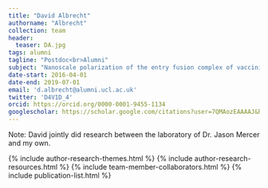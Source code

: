 ```yaml
---
title: "David Albrecht"
authorname: "Albrecht"
collection: team
header:
  teaser: DA.jpg
tags: alumni
tagline: "Postdoc<br>Alumni"
subject: "Nanoscale polarization of the entry fusion complex of vaccinia virus drives efficient fusion."
date-start: 2016-04-01
date-end: 2019-07-01
email: 'd.albrecht@alumni.ucl.ac.uk'
twitter: 'D4V1D_4'
orcid: https://orcid.org/0000-0001-9455-1134
googlescholar: https://scholar.google.com/citations?user=7QMAozEAAAAJ&hl=en
---
```


<p align= "justify">
Note: David jointly did research between the laboratory of Dr. Jason Mercer and my own.

{% include author-research-themes.html %}
{% include author-research-resources.html %}
{% include team-member-collaborators.html %}
{% include publication-list.html %}
